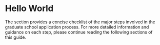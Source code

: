 # Hello World

The section provides a concise checklist of the major steps involved in the graduate school application process. For more detailed information and guidance on each step, please continue reading the following sections of this guide.
